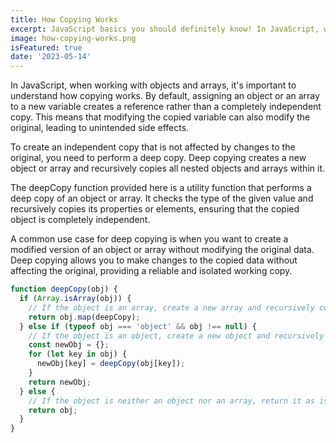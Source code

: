 ```yaml
---
title: How Copying Works
excerpt: JavaScript basics you should definitely know! In JavaScript, when working with objects and arrays, it's important to understand how copying works.
image: how-copying-works.png
isFeatured: true
date: '2023-05-14'
---
```


In JavaScript, when working with objects and arrays, it's important to understand how copying works. By default, assigning an object or an array to a new variable creates a reference rather than a completely independent copy. This means that modifying the copied variable can also modify the original, leading to unintended side effects.

To create an independent copy that is not affected by changes to the original, you need to perform a deep copy. Deep copying creates a new object or array and recursively copies all nested objects and arrays within it.

The deepCopy function provided here is a utility function that performs a deep copy of an object or array. It checks the type of the given value and recursively copies its properties or elements, ensuring that the copied object is completely independent.

A common use case for deep copying is when you want to create a modified version of an object or array without modifying the original data. Deep copying allows you to make changes to the copied data without affecting the original, providing a reliable and isolated working copy.

```js
function deepCopy(obj) {
  if (Array.isArray(obj)) {
    // If the object is an array, create a new array and recursively copy its elements
    return obj.map(deepCopy);
  } else if (typeof obj === 'object' && obj !== null) {
    // If the object is an object, create a new object and recursively copy its properties
    const newObj = {};
    for (let key in obj) {
      newObj[key] = deepCopy(obj[key]);
    }
    return newObj;
  } else {
    // If the object is neither an object nor an array, return it as is
    return obj;
  }
}
```
